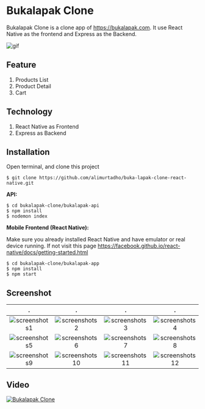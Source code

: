 # Bukalapak Clone

Bukalapak Clone is a clone app of https://bukalapak.com. It use React Native as the frontend and Express as the Backend.

![gif](https://github.com/dickyindra/bukalapak-clone/blob/master/New-Project.gif)

## Feature

1. Products List
2. Product Detail
3. Cart

## Technology

1. React Native as Frontend
2. Express as Backend

## Installation 

Open terminal, and clone this project

```
$ git clone https://github.com/alimurtadho/buka-lapak-clone-react-native.git
```

**API:**

```
$ cd bukalapak-clone/bukalapak-api
$ npm install 
$ nodemon index
```

**Mobile Frontend (React Native):**

Make sure you already installed React Native and have emulator or real device running. If not visit this page https://facebook.github.io/react-native/docs/getting-started.html
```
$ cd bukalapak-clone/bukalapak-app
$ npm install
$ npm start
```

## Screenshot
.                          |  .                        |  .                        |  .  
:-------------------------:|:-------------------------:|:-------------------------:|:-------------------------:
![screenshots1](https://image.ibb.co/dnryiT/Screenshot_2018_06_07_10_47_51.png)  |  ![screenshots2](https://image.ibb.co/b8Afxo/Screenshot_2018_06_07_10_48_01.png)  |  ![screenshots3](https://image.ibb.co/bKypq8/Screenshot_2018_06_07_10_48_16.png)  |  ![screenshots4](https://image.ibb.co/mEsFV8/Screenshot_2018_06_07_10_48_30.png)
![screenshots5](https://preview.ibb.co/ht47co/Screenshot_2018_06_07_10_48_39.png)  |  ![screenshots6](https://preview.ibb.co/mH24OT/Screenshot_2018_06_07_10_48_52.png)  |  ![screenshots7](https://preview.ibb.co/mveUq8/Screenshot_2018_06_07_10_49_17.png)  |  ![screenshots8](https://image.ibb.co/j7PJiT/Screenshot_2018_06_07_10_49_38.png)
![screenshots9](https://image.ibb.co/mpFPOT/Screenshot_2018_06_07_10_49_53.png)  |  ![screenshots10](https://image.ibb.co/d74vV8/Screenshot_2018_06_07_10_50_02.png)  |  ![screenshots11](https://image.ibb.co/bC6nco/Screenshot_2018_06_07_10_50_09.png)  |  ![screenshots12](https://image.ibb.co/ewStHo/Screenshot_2018_06_07_10_50_19.png)

## Video
[![Bukalapak Clone](https://img.youtube.com/vi/pvySeI_kx7s/0.jpg)](https://www.youtube.com/watch?v=pvySeI_kx7s)


